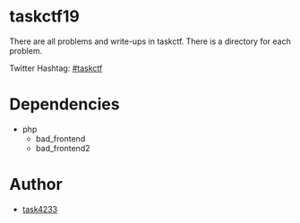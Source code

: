 # taskctf19

There are all problems and write-ups in taskctf.
There is a directory for each problem.

Twitter Hashtag: [#taskctf](https://twitter.com/search?q=%23taskctf&src=typed_query&f=live)

# Dependencies
 - php
   - bad_frontend
   - bad_frontend2

# Author
 - [task4233](https://github.com/task4233)

